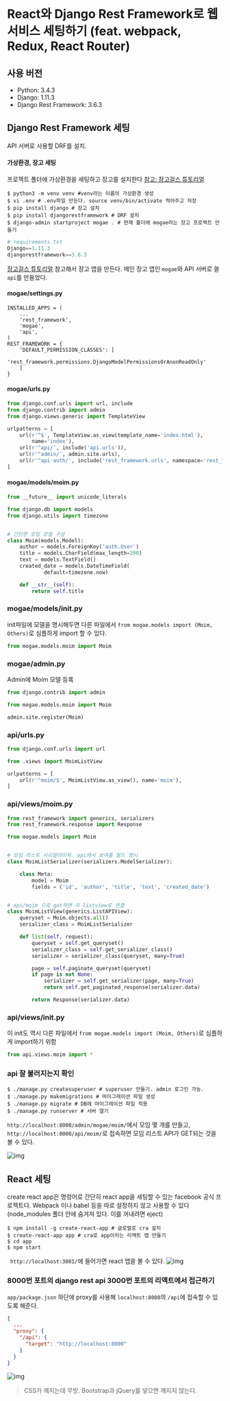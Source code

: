 # React와 Django Rest Framework로 웹 서비스 세팅하기 (feat. webpack, Redux, React Router)

## 사용 버전
- Python: 3.4.3
- Django: 1.11.3
- Django Rest Framework: 3.6.3

## Django Rest Framework 세팅
API 서버로 사용할 DRF를 설치.

#### 가상환경, 장고 세팅
프로젝트 폴더에 가상환경을 세팅하고 장고를 설치한다 [참고: 장고걸스 튜토리얼](https://tutorial.djangogirls.org/ko/django_installation/)
```shell
$ python3 -m venv venv #venv라는 이름의 가상환경 생성
$ vi .env # .env파일 만든다. source venv/bin/activate 적어주고 저장
$ pip install django # 장고 설치
$ pip install djangorestframework # DRF 설치
$ django-admin startproject mogae . # 현재 폴더에 mogae라는 장고 프로젝트 만들기
```

```python
# requirements.txt
Django==1.11.3
djangorestframework==3.6.3
```

[장고걸스 튜토리얼](https://tutorial.djangogirls.org/ko/django_start_project/) 참고해서 장고 앱을 만든다.
메인 장고 앱인 `mogae`와 API 서버로 쓸 `api`를 만들었다.

#### mogae/settings.py
```
INSTALLED_APPS = (
    ...
    'rest_framework',
    'mogae',
    'api',
)
REST_FRAMEWORK = {
    'DEFAULT_PERMISSION_CLASSES': [
        'rest_framework.permissions.DjangoModelPermissionsOrAnonReadOnly'
    ]
}
```

#### mogae/urls.py
```python
from django.conf.urls import url, include
from django.contrib import admin
from django.views.generic import TemplateView

urlpatterns = [
    url(r'^$', TemplateView.as_view(template_name='index.html'),
        name='index'),
    url(r'^api/', include('api.urls')),
    url(r'^admin/', admin.site.urls),
    url(r'^api-auth/', include('rest_framework.urls', namespace='rest_framework')) # login, logout 등 사용
]
```

#### mogae/models/moim.py
```python
from __future__ import unicode_literals

from django.db import models
from django.utils import timezone


# 간단한 모임 모델 구성
class Moim(models.Model):
    author = models.ForeignKey('auth.User')
    title = models.CharField(max_length=200)
    text = models.TextField()
    created_date = models.DateTimeField(
            default=timezone.now)

    def __str__(self):
        return self.title

```

### mogae/models/__init__.py
init파일에 모델을 명시해두면 다른 파일에서 `from mogae.models import (Moim, Others)`로 심플하게 import 할 수 있다.
```python
from mogae.models.moim import Moim
```

### mogae/admin.py
Admin에 Moim 모델 등록
```python
from django.contrib import admin

from mogae.models.moim import Moim

admin.site.register(Moim)
```

### api/urls.py
```python
from django.conf.urls import url

from .views import MoimListView

urlpatterns = [
    url(r'^moim/$', MoimListView.as_view(), name='moim'),
]
```

### api/views/moim.py
```python
from rest_framework import generics, serializers
from rest_framework.response import Response

from mogae.models import Moim


# 모임 리스트 시리얼라이저. api에서 보여줄 필드 명시
class MoimListSerializer(serializers.ModelSerializer):

    class Meta:
        model = Moim
        fields = ('id', 'author', 'title', 'text', 'created_date')


# api/moim 으로 get하면 이 listview로 연결
class MoimListView(generics.ListAPIView):
    queryset = Moim.objects.all()
    serializer_class = MoimListSerializer

    def list(self, request):
        queryset = self.get_queryset()
        serializer_class = self.get_serializer_class()
        serializer = serializer_class(queryset, many=True)

        page = self.paginate_queryset(queryset)
        if page is not None:
            serializer = self.get_serializer(page, many=True)
            return self.get_paginated_response(serializer.data)

        return Response(serializer.data)
```

### api/views/__init__.py
이 init도 역시 다른 파일에서 `from mogae.models import (Moim, Others)`로 심플하게 import하기 위함
```python
from api.views.moim import *
```

### api 잘 불러지는지 확인

```shell
$ ./manage.py createsuperuser # superuser 만들기. admin 로그인 가능.
$ ./manage.py makemigrations # 마이그레이션 파일 생성
$ ./manage.py migrate # DB에 마이그레이션 파일 적용
$ ./manage.py runserver # 서버 열기
```

`http://localhost:8000/admin/mogae/moim/`에서 모임 몇 개를 만들고,
`http://localhost:8000/api/moim/`로 접속하면 모임 리스트 API가 GET되는 것을 볼 수 있다.

![img](../img/react-with-django-rest-framework/1.png)

## React 세팅
create react app은 명령어로 간단히 react app을 세팅할 수 있는 facebook 공식 프로젝트다.
Webpack 이나 babel 등을 따로 설정하지 않고 사용할 수 있다(node_modules 폴더 안에 숨겨져 있다. 이를 꺼내려면 eject)
```shell
$ npm install -g create-react-app # 글로벌로 cra 설치
$ create-react-app app # cra로 app이라는 리액트 앱 만들기
$ cd app
$ npm start
```

` http://localhost:3001/`에 들어가면 react 앱을 볼 수 있다.
![img](../img/react-with-django-rest-framework/2.png)

### 8000번 포트의 django rest api 3000번 포트의 리액트에서 접근하기
`app/package.json` 하단에 proxy를 사용해 `localhost:8000`의 `/api`에 접속할 수 있도록 해준다.
```json
{
  ...
  "proxy": {
    "/api": {
      "target": "http://localhost:8000"
    }
  }
}
```
![img](../img/react-with-django-rest-framework/3.png)
> CSS가 깨지는데 무방. Bootstrap과 jQuery를 넣으면 깨지지 않는다.
